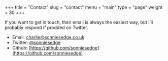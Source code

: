 +++
title = "Contact"
slug = "contact"
menu = "main"
type = "page"
weight = 30
+++

If you want to get in touch, then email is always the easiest way, but I’ll probably respond if prodded on Twitter.

- Email: [charlie@sonniesedge.co.uk](mailto:charlie@sonniesedge.co.uk)
- Twitter: [@sonniesedge](https://twitter.com/sonniesedge)
- Github: [https://github.com/sonniesedge](https://github.com/sonniesedge)
